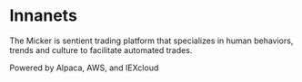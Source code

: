 # Innanets
The Micker is sentient trading platform that specializes in human behaviors, trends and culture to facilitate automated trades.

Powered by Alpaca, AWS, and IEXcloud
